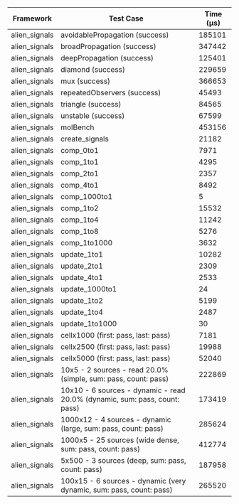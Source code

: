 | Framework | Test Case | Time (μs) |
| --- | --- | --- |
| alien_signals | avoidablePropagation (success) | 185101 |
| alien_signals | broadPropagation (success) | 347442 |
| alien_signals | deepPropagation (success) | 125401 |
| alien_signals | diamond (success) | 229659 |
| alien_signals | mux (success) | 366653 |
| alien_signals | repeatedObservers (success) | 45493 |
| alien_signals | triangle (success) | 84565 |
| alien_signals | unstable (success) | 67599 |
| alien_signals | molBench | 453156 |
| alien_signals | create_signals | 21182 |
| alien_signals | comp_0to1 | 7971 |
| alien_signals | comp_1to1 | 4295 |
| alien_signals | comp_2to1 | 2357 |
| alien_signals | comp_4to1 | 8492 |
| alien_signals | comp_1000to1 | 5 |
| alien_signals | comp_1to2 | 15532 |
| alien_signals | comp_1to4 | 11242 |
| alien_signals | comp_1to8 | 5276 |
| alien_signals | comp_1to1000 | 3632 |
| alien_signals | update_1to1 | 10282 |
| alien_signals | update_2to1 | 2309 |
| alien_signals | update_4to1 | 2533 |
| alien_signals | update_1000to1 | 24 |
| alien_signals | update_1to2 | 5199 |
| alien_signals | update_1to4 | 2487 |
| alien_signals | update_1to1000 | 30 |
| alien_signals | cellx1000 (first: pass, last: pass) | 7181 |
| alien_signals | cellx2500 (first: pass, last: pass) | 19988 |
| alien_signals | cellx5000 (first: pass, last: pass) | 52040 |
| alien_signals | 10x5 - 2 sources - read 20.0% (simple, sum: pass, count: pass) | 222869 |
| alien_signals | 10x10 - 6 sources - dynamic - read 20.0% (dynamic, sum: pass, count: pass) | 173419 |
| alien_signals | 1000x12 - 4 sources - dynamic (large, sum: pass, count: pass) | 285624 |
| alien_signals | 1000x5 - 25 sources (wide dense, sum: pass, count: pass) | 412774 |
| alien_signals | 5x500 - 3 sources (deep, sum: pass, count: pass) | 187958 |
| alien_signals | 100x15 - 6 sources - dynamic (very dynamic, sum: pass, count: pass) | 265520 |
